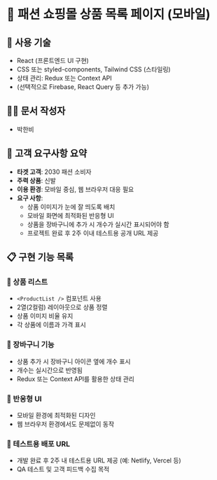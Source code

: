 # 👠 패션 쇼핑몰 상품 목록 페이지 (모바일)

## 🧰 사용 기술
- React (프론트엔드 UI 구현)
- CSS 또는 styled-components, Tailwind CSS (스타일링)
- 상태 관리: Redux 또는 Context API
- (선택적으로 Firebase, React Query 등 추가 가능)

## 👩‍💻 문서 작성자
- 박한비

## 📝 고객 요구사항 요약
- **타겟 고객**: 2030 패션 소비자
- **주력 상품**: 신발
- **이용 환경**: 모바일 중심, 웹 브라우저 대응 필요
- **요구 사항**:
  - 상품 이미지가 눈에 잘 띄도록 배치
  - 모바일 화면에 최적화된 반응형 UI
  - 상품을 장바구니에 추가 시 개수가 실시간 표시되어야 함
  - 프로젝트 완료 후 2주 이내 테스트용 공개 URL 제공

## 📋 구현 기능 목록

### 🔹 상품 리스트
- `<ProductList />` 컴포넌트 사용
- 2열(2컬럼) 레이아웃으로 상품 정렬
- 상품 이미지 비율 유지
- 각 상품에 이름과 가격 표시

### 🔹 장바구니 기능
- 상품 추가 시 장바구니 아이콘 옆에 개수 표시
- 개수는 실시간으로 반영됨
- Redux 또는 Context API를 활용한 상태 관리

### 🔹 반응형 UI
- 모바일 환경에 최적화된 디자인
- 웹 브라우저 환경에서도 문제없이 동작

### 🔹 테스트용 배포 URL
- 개발 완료 후 2주 내 테스트용 URL 제공 (예: Netlify, Vercel 등)
- QA 테스트 및 고객 피드백 수집 목적

